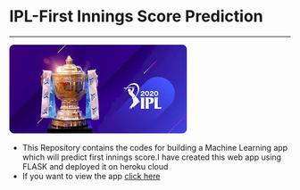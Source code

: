 # IPL-First Innings Score Prediction
-------
![DREAM11 IPL](readme_resources/ipl5.jpg)
- This Repository contains the codes for building a Machine Learning app which will predict first innings score.I have created this web app using FLASK and deployed it on heroku cloud
- If you want to view the app
[click here](https://ipl-first-innings-score-1234.herokuapp.com/)
